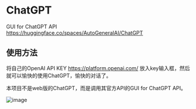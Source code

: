 # ChatGPT

GUI for ChatGPT API https://huggingface.co/spaces/AutoGeneralAI/ChatGPT

## 使用方法
将自己的OpenAI API KEY https://platform.openai.com/
放入key输入框，然后就可以愉快的使用ChatGPT，愉快的对话了。

本项目不是web版的ChatGPT，而是调用其官方API的GUI for ChatGPT API。

![image](https://user-images.githubusercontent.com/130114082/233837074-a260c2ff-4d93-4efd-ad3f-b97da7db82e7.png)

